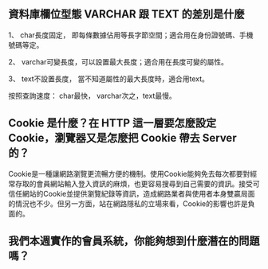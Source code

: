 ## 資料庫欄位型態 VARCHAR 跟 TEXT 的差別是什麼
1、 char長度固定， 即每條數據佔用等長字節空間；適合用在身份證號碼、手機號碼等定。

2、 varchar可變長度，可以設置最大長度；適合用在長度可變的屬性。

3、 text不設置長度， 當不知道屬性的最大長度時，適合用text。

按照查詢速度： char最快， varchar次之，text最慢。


## Cookie 是什麼？在 HTTP 這一層要怎麼設定 Cookie，瀏覽器又是怎麼把 Cookie 帶去 Server 的？
Cookie是一種讓網路瀏覽更流暢方便的機制。使用Cookie能夠免去每次都要對經常存取的會員網站輸入登入資訊的麻煩，也更容易搜尋到自己需要的資訊。接受可信任網站的Cookie並提供瀏覽紀錄等資訊，造成網路業者與使用者本身雙贏局面的情況也不少。但另一方面，站在網路隱私的立場來看，Cookie的影響也許是負面的。



## 我們本週實作的會員系統，你能夠想到什麼潛在的問題嗎？


